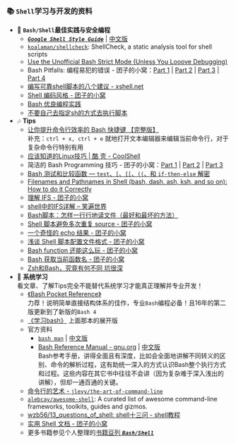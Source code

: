 ### 📚 `Shell`学习与开发的资料

- 👷 **`Bash/Shell`最佳实践与安全编程**
    - [**_`Google Shell Style Guide`_**](https://google.github.io/styleguide/shell.xml) | [中文版](https://zh-google-styleguide.readthedocs.io/en/latest/google-shell-styleguide/background/)
    - [`koalaman/shellcheck`](https://github.com/koalaman/shellcheck): ShellCheck, a static analysis tool for shell scripts
    - [Use the Unofficial Bash Strict Mode (Unless You Looove Debugging)](http://redsymbol.net/articles/unofficial-bash-strict-mode/)
    - Bash Pitfalls: 编程易犯的错误 - 团子的小窝：[Part 1](http://kodango.com/bash-pitfalls-part-1) | [Part 2](http://kodango.com/bash-pitfalls-part-2) | [Part 3](http://kodango.com/bash-pitfalls-part-3) | [Part 4](http://kodango.com/bash-pitfalls-part-4)
    - [编写可靠shell脚本的八个建议 - xshell.net](https://www.xshell.net/shell/1577.html)
    - [Shell 编码风格 - 团子的小窝](http://kodango.com/shell-script-style)
    - [Bash 优良编程实践](https://www.techug.com/post/bash-practice.html)
    - [不要自己去指定sh的方式去执行脚本](https://github.com/oldratlee/useful-scripts/issues/57#issuecomment-326485965)
- 🎶 **Tips**
    - [让你提升命令行效率的 Bash 快捷键 【完整版】](https://linuxtoy.org/archives/bash-shortcuts.html)  
        补充：`ctrl + x, ctrl + e` 就地打开文本编辑器来编辑当前命令行，对于复杂命令行特别有用
    - [应该知道的Linux技巧 | 酷 壳 - CoolShell](https://coolshell.cn/articles/8883.html)
    - 简洁的 Bash Programming 技巧 - 团子的小窝：[Part 1](http://kodango.com/simple-bash-programming-skills) | [Part 2](http://kodango.com/simple-bash-programming-skills-2) | [Part 3](http://kodango.com/simple-bash-programming-skills-3)
    - [Bash 测试和比较函数 — `test`、`[`、`[[`、`((`、和 `if-then-else` 解密](https://www.ibm.com/developerworks/cn/linux/l-bash-test.html)
    - [Filenames and Pathnames in Shell (bash, dash, ash, ksh, and so on): How to do it Correctly](https://dwheeler.com/essays/filenames-in-shell.html)
    - [理解 IFS - 团子的小窝](http://kodango.com/understand-ifs)
    - [shell中的IFS详解 – 笑遍世界](http://smilejay.com/2011/12/bash_ifs/)
    - [Bash脚本：怎样一行行地读文件（最好和最坏的方法）](http://blog.jobbole.com/72185/)
    - [Shell 脚本避免多次重复 source - 团子的小窝](http://kodango.com/avoid-repeated-source-in-shell)
    - [一个奇怪的 echo 结果 - 团子的小窝](http://kodango.com/a-strange-echo-result)
    - [浅谈 Shell 脚本配置文件格式 - 团子的小窝](http://kodango.com/config-file-format-in-shell)
    - [Bash function 还能这么玩 - 团子的小窝](http://kodango.com/bash-functions)
    - [Bash 获取当前函数名 - 团子的小窝](http://kodango.com/get-function-name-in-bash)
    - [Zsh和Bash，究竟有何不同 坑很深](https://www.xshell.net/shell/bash_zsh.html)
- 💎 **系统学习**  
    看文章、了解Tips完全不能替代系统学习才能真正理解并专业开发！
    - [《Bash Pocket Reference》](https://book.douban.com/subject/26738258/)  
        力荐！说明简单直接结构体系的佳作，专业`Bash`编程必备！且16年的第二版更新到了新版的`Bash 4`
    - [《学习bash》](https://book.douban.com/subject/1241361/) 上面那本的展开版
    - 官方资料
        - [`bash man`](https://linux.die.net/man/1/bash) | [中文版](http://ahei.info/chinese-bash-man.htm)
        - [Bash Reference Manual - gnu.org](http://www.gnu.org/software/bash/manual/) | [中文版](https://yiyibooks.cn/Phiix/bash_reference_manual/bash%E5%8F%82%E8%80%83%E6%96%87%E6%A1%A3.html)  
        Bash参考手册，讲得全面且有深度，比如会全面地讲解不同转义的区别、命令的解析过程，这有助统一深入的方式认识Bash整个执行方式和过程。这些内容在其它书中往往不会讲（因为复杂难于深入浅出的讲解），但却一通百通的关键。
    - [命令行的艺术 - `jlevy/the-art-of-command-line`](https://github.com/jlevy/the-art-of-command-line/blob/master/README-zh.md)
    - [`alebcay/awesome-shell`](https://github.com/alebcay/awesome-shell): A curated list of awesome command-line frameworks, toolkits, guides and gizmos.
    - [wzb56/13_questions_of_shell: shell十三问 - shell教程](https://github.com/wzb56/13_questions_of_shell)
    - [实用 Shell 文档 - 团子的小窝](http://kodango.com/useful-documents-about-shell)
    - 更多书籍参见个人整理的[书籍豆列 **_`Bash/Shell`_**](https://www.douban.com/doulist/1779379/)
